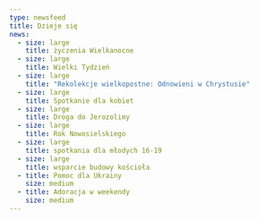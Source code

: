 ```yaml
---
type: newsfeed
title: Dzieje się
news:
  - size: large
    title: życzenia Wielkanocne
  - size: large
    title: Wielki Tydzień
  - size: large
    title: "Rekolekcje wielkopostne: Odnowieni w Chrystusie"
  - size: large
    title: Spotkanie dla kobiet
  - size: large
    title: Droga do Jerozolimy
  - size: large
    title: Rok Nowosielskiego
  - size: large
    title: spotkania dla młodych 16-19
  - size: large
    title: wsparcie budowy kościoła
  - title: Pomoc dla Ukrainy
    size: medium
  - title: Adoracja w weekendy
    size: medium
---
```

